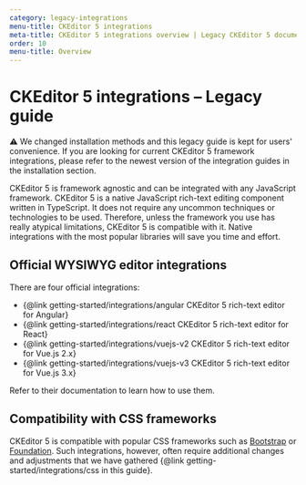 ```yaml
---
category: legacy-integrations
menu-title: CKEditor 5 integrations
meta-title: CKEditor 5 integrations overview | Legacy CKEditor 5 documentation
order: 10
menu-title: Overview
---
```


# CKEditor&nbsp;5 integrations &ndash; Legacy guide

<info-box warning>
	⚠️  We changed installation methods and this legacy guide is kept for users' convenience. If you are looking for current CKEditor 5 framework integrations, please refer to the newest version of the integration guides in the installation section.
</info-box>

CKEditor&nbsp;5 is framework agnostic and can be integrated with any JavaScript framework. CKEditor&nbsp;5 is a native JavaScript rich-text editing component written in TypeScript. It does not require any uncommon techniques or technologies to be used. Therefore, unless the framework you use has really atypical limitations, CKEditor&nbsp;5 is compatible with it. Native integrations with the most popular libraries will save you time and effort.

## Official WYSIWYG editor integrations

There are four official integrations:

* {@link getting-started/integrations/angular CKEditor&nbsp;5 rich-text editor for Angular}
* {@link getting-started/integrations/react CKEditor&nbsp;5 rich-text editor for React}
* {@link getting-started/integrations/vuejs-v2 CKEditor&nbsp;5 rich-text editor for Vue.js 2.x}
* {@link getting-started/integrations/vuejs-v3 CKEditor&nbsp;5 rich-text editor for Vue.js 3.x}

Refer to their documentation to learn how to use them.

## Compatibility with CSS frameworks

CKEditor&nbsp;5 is compatible with popular CSS frameworks such as [Bootstrap](https://getbootstrap.com/) or [Foundation](https://get.foundation/). Such integrations, however, often require additional changes and adjustments that we have gathered {@link getting-started/integrations/css in this guide}.
